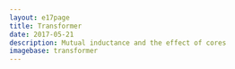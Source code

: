 ```yaml
---
layout: e17page
title: Transformer
date: 2017-05-21
description: Mutual inductance and the effect of cores
imagebase: transformer
---
```


